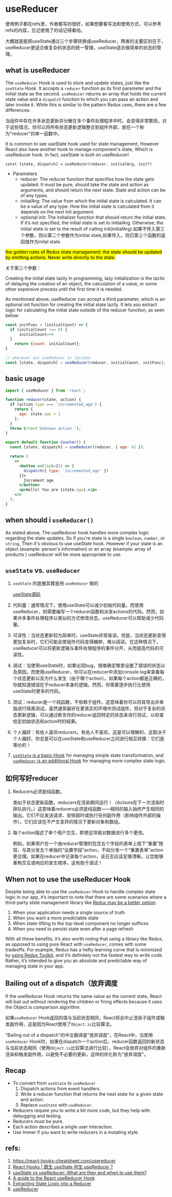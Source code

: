 # useReducer

使用例子都在refs里，作者都写的很好，如果想要看写法和使用方式，可以参考refs的内容，忘记使用了的话记得看哈。

大概就是能把useState通过三个步骤转换成useReducer，两者的主要区别在于，useReducer更适合做复杂的状态的统一管理，useState适合做简单的状态的管理。

## what is useReducer

The `useReducer` Hook is used to store and update states, just like the `useState` Hook. It accepts a `reducer` function as its first parameter and the initial state as the second. `useReducer` returns an array that holds the current state value and a `dispatch` function to which you can pass an action and later invoke it. While this is similar to the pattern Redux uses, there are a few differences.

当组件中存在许多状态更新并分散在多个事件处理程序中时，会变得非常繁琐。对于这些情况，你可以将所有状态更新逻辑整合到组件外部，放在一个称为"reducer"的单一函数中。

It is common to see useState hook used for state management, However React also have another hook to manage component's state, Which is useReducer hook. In fact, useState is built on useReducer!

`const [state, dispatch] = useReducer(reducer, initialArg, init?)`

- Parameters 
  - reducer: The reducer function that specifies how the state gets updated. It must be pure, should take the state and action as arguments, and should return the next state. State and action can be of any types.
  - initialArg: The value from which the initial state is calculated. It can be a value of any type. How the initial state is calculated from it depends on the next init argument.
  - optional init: The initializer function that should return the initial state. If it’s not specified, the initial state is set to initialArg. Otherwise, the initial state is set to the result of calling init(initialArg).如果不传入第三个参数，则以第二个参数作为initial state,如果传入，则已第三个函数的返回值作为inital state.

<mark>the golden rules of Redux state management: the state should be updated by emitting actions. Never write directly to the state.</mark>

关于第三个参数：

Creating the initial state lazily
In programming, lazy initialization is the tactic of delaying the creation of an object, the calculation of a value, or some other expensive process until the first time it is needed.

As mentioned above, useReducer can accept a third parameter, which is an optional init function for creating the initial state lazily. It lets you extract logic for calculating the initial state outside of the reducer function, as seen below:

```js
const initFunc = (initialCount) => {
  if (initialCount !== 0) {
      initialCount=+0
  }
	return {count: initialCount};
}

// wherever our useReducer is located
const [state, dispatch] = useReducer(reducer, initialCount, initFunc);
```

## basic usage

```jsx
import { useReducer } from 'react';

function reducer(state, action) {
  if (action.type === 'incremented_age') {
    return {
      age: state.age + 1
    };
  }
  throw Error('Unknown action.');
}

export default function Counter() {
  const [state, dispatch] = useReducer(reducer, { age: 42 });

  return (
    <>
      <button onClick={() => {
        dispatch({ type: 'incremented_age' })
      }}>
        Increment age
      </button>
      <p>Hello! You are {state.age}.</p>
    </>
  );
}
```

## when should i `useReducer()`

As stated above, The useReducer hook handles more complex logic regarding the state updates. So if you're state is a single `boolean`, `number`, or `string`, Then it's obvious to use useState hook. However if your state is an object (example: person's information) or an array (example: array of products ) useReducer will be more appropriate to use.

## `useState` vs. `useReducer`

1. `useState` 的底層其實是用 `useReducer` 做的

   [useState源码](https://github.com/facebook/react/blob/5f06576f51ece88d846d01abd2ddd575827c6127/packages/react-reconciler/src/ReactFiberHooks.js#L339)

2. 代码量：通常情况下，使用useState可以减少初始代码量。而使用useReducer，则需要编写一个reducer函数和派发actions的代码。然而，如果许多事件处理程序以类似的方式修改状态，useReducer可以帮助减少代码量。

3. 可读性：当状态更新较为简单时，useState非常易读。但是，当状态更新变得更加复杂时，它们可能会使组件代码变得臃肿，难以阅读。在这种情况下，useReducer可以将更新逻辑与事件处理程序的事件分开，从而提高代码的可读性。

4. 调试：当使用useState时，如果出现bug，很难确定哪里设置了错误的状态以及原因。而使用useReducer，你可以在reducer中添加console log来查看每个状态更新以及为什么发生（由于哪个action）。如果每个action都是正确的，你就知道错误在于reducer本身的逻辑。然而，你需要逐步执行比使用useState时更多的代码。

5. 测试：reducer是一个纯函数，不依赖于组件。这意味着你可以将其导出并单独进行隔离测试。虽然通常最好在更真实的环境中测试组件，但对于复杂的状态更新逻辑，可以通过断言你的reducer返回特定的状态来进行测试，以检查给定初始状态和action时的结果。

6. 个人偏好：有些人喜欢reducers，有些人不喜欢。这是可以理解的，这取决于个人偏好。你总是可以在useState和useReducer之间进行相互转换：它们是等价的！

7. [`useState` is a basic Hook](https://reactjs.org/docs/hooks-reference.html#basic-hooks) for managing simple state transformation, and [`useReducer` is an additional Hook](https://reactjs.org/docs/hooks-reference.html#additional-hooks) for managing more complex state logic.

## 如何写好reducer

1. Reducers必须是纯函数。

   类似于状态更新函数，reducers在渲染期间运行！（Actions在下一次渲染时排队执行。）这意味着reducers必须是纯函数——相同的输入始终产生相同的输出。它们不应发送请求、安排超时或执行任何副作用（影响组件外部的操作）。它们应该在不产生变异的情况下更新对象和数组。

2. 每个action描述了单个用户交互，即使这导致对数据进行多个更改。

   例如，如果用户在一个由reducer管理的包含五个字段的表单上按下“重置”按钮，与其分发五个单独的“设置字段”action，不如分发一个“重置表单”action更合理。如果在reducer中记录每个action，该日志应该足够清晰，让您能够重构交互或响应的发生顺序。这有助于调试！

## When not to use the useReducer Hook

Despite being able to use the `useReducer` Hook to handle complex state logic in our app, it’s important to note that there are some scenarios where a third-party state management library like [Redux may be a better option](https://blog.logrocket.com/why-use-redux-reasons-with-clear-examples-d21bffd5835/):

1. When your application needs a single source of truth
2. When you want a more predictable state
3. When state-lifting to the top-level component no longer suffices
4. When you need to persist state even after a page refresh

With all these benefits, it’s also worth noting that using a library like Redux, as opposed to using pure React with `useReducer`, comes with some tradeoffs. For example, Redux has a hefty learning curve that is minimized by [using Redux Toolkit](https://blog.logrocket.com/smarter-redux-redux-toolkit/), and it’s definitely not the fastest way to write code. Rather, it’s intended to give you an absolute and predictable way of managing state in your app.

## Bailing out of a dispatch（放弃调度
If the useReducer Hook returns the same value as the current state, React will bail out without rendering the children or firing effects because it uses the Object.is comparison algorithm.

如果`useReducer` Hook返回的值与当前状态相同，React将会中止渲染子组件或触发副作用，这是因为React使用了`Object.is`比较算法。

"Bailing out of a dispatch"的中文翻译是"放弃调度"。在React中，当使用`useReducer` Hook时，如果在dispatch一个action后，reducer函数返回的新状态与当前状态相同（使用`Object.is`比较算法进行比较），React会放弃对组件的重新渲染和触发副作用，以避免不必要的更新。这样的优化称为"放弃调度"。

## Recap

- To convert from `useState` to `useReducer`
  1. Dispatch actions from event handlers.
  2. Write a reducer function that returns the next state for a given state and action.
  3. Replace `useState` with `useReducer`.
- Reducers require you to write a bit more code, but they help with debugging and testing.
- Reducers must be pure.
- Each action describes a single user interaction.
- Use Immer if you want to write reducers in a mutating style.

## refs:

1. https://react-hooks-cheatsheet.com/usereducer
2. [React Hooks | 既生 useState 何生 useReducer ?](https://medium.com/%E6%89%8B%E5%AF%AB%E7%AD%86%E8%A8%98/react-hooks-usestate-vs-usereducer-b14966ad37dd)
3. [useState vs useReducer: What are they and when to use them?](https://dev.to/m0nm/usestate-vs-usereducer-what-are-they-and-when-to-use-them-2c5c)
4. [A guide to the React useReducer Hook](https://blog.logrocket.com/react-usereducer-hook-ultimate-guide/#usestate-vs-usereducer)
5. [Extracting State Logic into a Reducer](https://react.dev/learn/extracting-state-logic-into-a-reducer#comparing-usestate-and-usereducer)
6. [useReducer](https://react.dev/reference/react/useReducer)